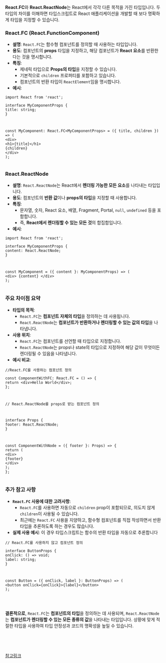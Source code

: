 <p data-ke-size="size16"><b>React.FC</b>와 <b>React.ReactNode</b>는 React에서 각각 다른 목적을 가진 타입입니다. 두 타입의 차이를 이해하면 타입스크립트로 React 애플리케이션을 개발할 때 보다 명확하게 타입을 지정할 수 있습니다.</p>
<h3 data-ke-size="size23"><b>React.FC (React.FunctionComponent)</b></h3>
<ul style="list-style-type: disc;" data-ke-list-type="disc">
<li><b>설명</b>: <code>React.FC</code>는 함수형 컴포넌트를 정의할 때 사용하는 타입입니다.</li>
<li><b>용도</b>: 컴포넌트의 <b>props</b> 타입을 지정하고, 해당 컴포넌트가 <b>React 요소</b>를 반환한다는 것을 명시합니다.</li>
<li><b>특징</b>:
<ul style="list-style-type: disc;" data-ke-list-type="disc">
<li>제네릭 타입으로 <b>Props의 타입</b>을 지정할 수 있습니다.</li>
<li>기본적으로 <code>children</code> 프로퍼티를 포함하고 있습니다.</li>
<li>컴포넌트의 반환 타입이 <code>ReactElement</code>임을 명시합니다.</li>
</ul>
</li>
<li><b>예시</b>:</li>
</ul>
<pre id="code_1727338156509" class="typescript" data-ke-language="typescript" data-ke-type="codeblock"><code>import React from 'react'; 
<p>interface MyComponentProps {
title: string;
}</p>
<p>const MyComponent: React.FC&lt;MyComponentProps&gt; = ({ title, children }) =&gt; (
&lt;div&gt;
&lt;h1&gt;{title}&lt;/h1&gt;
{children}
&lt;/div&gt;
);</code></pre></p>
<h3 data-ke-size="size23"><b>React.ReactNode</b></h3>
<ul style="list-style-type: disc;" data-ke-list-type="disc">
<li><b>설명</b>: <code>React.ReactNode</code>는 React에서 <b>렌더링 가능한 모든 요소</b>를 나타내는 타입입니다.</li>
<li><b>용도</b>: 컴포넌트의 <b>반환 값</b>이나 <b>props의 타입</b>을 지정할 때 사용합니다.</li>
<li><b>특징</b>:
<ul style="list-style-type: disc;" data-ke-list-type="disc">
<li>문자열, 숫자, React 요소, 배열, Fragment, Portal, <code>null</code>, <code>undefined</code> 등을 포함합니다.</li>
<li>즉, <b>React에서 렌더링할 수 있는 모든 것</b>의 합집합입니다.</li>
</ul>
</li>
<li><b>예시</b>:</li>
</ul>
<pre id="code_1727338192195" class="typescript" data-ke-language="typescript" data-ke-type="codeblock"><code>import React from 'react'; 
<p>interface MyComponentProps {
content: React.ReactNode;
}</p>
<p>const MyComponent = ({ content }: MyComponentProps) =&gt; (
&lt;div&gt; {content} &lt;/div&gt;
);</code></pre></p>
<h3 data-ke-size="size23"><b>주요 차이점 요약</b></h3>
<ul style="list-style-type: disc;" data-ke-list-type="disc">
<li><b>타입의 목적</b>:
<ul style="list-style-type: disc;" data-ke-list-type="disc">
<li><code>React.FC</code>는 <b>컴포넌트 자체의 타입</b>을 정의하는 데 사용됩니다.</li>
<li><code>React.ReactNode</code>는 <b>컴포넌트가 반환하거나 렌더링할 수 있는 값의 타입</b>을 나타냅니다.</li>
</ul>
</li>
<li><b>사용 위치</b>:
<ul style="list-style-type: disc;" data-ke-list-type="disc">
<li><code>React.FC</code>는 컴포넌트를 선언할 때 타입으로 지정합니다.</li>
<li><code>React.ReactNode</code>는 props나 state의 타입으로 지정하여 해당 값이 무엇이든 렌더링될 수 있음을 나타냅니다.</li>
</ul>
</li>
<li><b>예시 비교</b>:</li>
</ul>
<pre id="code_1727338248099" class="typescript" data-ke-language="typescript" data-ke-type="codeblock"><code>//React.FC를 사용하는 컴포넌트 정의
<p>const ComponentWithFC: React.FC = () =&gt; {
return &lt;div&gt;Hello World&lt;/div&gt;;
};</p>
<p>// React.ReactNode를 props로 받는 컴포넌트 정의</p>
<p>interface Props {
footer: React.ReactNode;
}</p>
<p>const ComponentWithNode = ({ footer }: Props) =&gt; {
return (
&lt;div&gt;
{footer}
&lt;/div&gt;
);
};</code></pre></p>
<h3 data-ke-size="size23"><b>추가 참고 사항</b></h3>
<ul style="list-style-type: disc;" data-ke-list-type="disc">
<li><b><code>React.FC</code> 사용에 대한 고려사항</b>:
<ul style="list-style-type: disc;" data-ke-list-type="disc">
<li><code>React.FC</code>를 사용하면 자동으로 <code>children</code> prop이 포함되므로, 의도치 않게 <code>children</code>이 사용될 수 있습니다.</li>
<li>최근에는 <code>React.FC</code> 사용을 지양하고, 함수형 컴포넌트를 직접 작성하면서 반환 타입을 추론하도록 하는 경우도 많습니다.</li>
</ul>
</li>
<li><b>실제 사용 예시</b>: 이 경우 타입스크립트는 함수의 반환 타입을 자동으로 추론합니다<b></b></li>
</ul>
<pre id="code_1727338352395" class="typescript" data-ke-language="typescript" data-ke-type="codeblock"><code>// React.FC를 사용하지 않고 컴포넌트 정의 
<p>interface ButtonProps {
onClick: () =&gt; void;
label: string;
}</p>
<p>const Button = ({ onClick, label }: ButtonProps) =&gt; (
&lt;button onClick={onClick}&gt;{label}&lt;/button&gt;
);</code></pre></p>
<p data-ke-size="size16">&nbsp;</p>
<p data-ke-size="size16"><b>결론적으로</b><span style="font-family: -apple-system, BlinkMacSystemFont, 'Helvetica Neue', 'Apple SD Gothic Neo', Arial, sans-serif; letter-spacing: 0px;">, </span><code style="letter-spacing: 0px;">React.FC</code><span style="font-family: -apple-system, BlinkMacSystemFont, 'Helvetica Neue', 'Apple SD Gothic Neo', Arial, sans-serif; letter-spacing: 0px;">는 </span><b>컴포넌트의 타입</b><span style="font-family: -apple-system, BlinkMacSystemFont, 'Helvetica Neue', 'Apple SD Gothic Neo', Arial, sans-serif; letter-spacing: 0px;">을 정의하는 데 사용되며, </span><code style="letter-spacing: 0px;">React.ReactNode</code><span style="font-family: -apple-system, BlinkMacSystemFont, 'Helvetica Neue', 'Apple SD Gothic Neo', Arial, sans-serif; letter-spacing: 0px;">는 </span><b>컴포넌트가 렌더링할 수 있는 모든 종류의 값</b><span style="font-family: -apple-system, BlinkMacSystemFont, 'Helvetica Neue', 'Apple SD Gothic Neo', Arial, sans-serif; letter-spacing: 0px;">을 나타내는 타입입니다. 상황에 맞게 적절한 타입을 사용하여 타입 안정성과 코드의 명확성을 높일 수 있습니다.</span></p>
<p data-ke-size="size16">&nbsp;</p>
<p data-ke-size="size16">&nbsp;</p>
<p data-ke-size="size16"><a href="https://yceffort.kr/2022/03/dont-use-react-fc">참고링크</a></p>